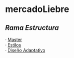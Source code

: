 # mercadoLiebre
## *Rama Estructura*

· [Master](https://github.com/Ale-253/mercadoLiebre/tree/master)  
· [Estilos](https://github.com/Ale-253/mercadoLiebre/tree/estilos)  
· [Diseño Adaptativo](https://github.com/Ale-253/mercadoLiebre/tree/adaptativo)
